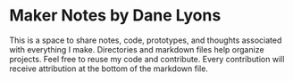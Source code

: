 # Maker Notes by Dane Lyons

This is a space to share notes, code, prototypes, and thoughts associated with everything I make. Directories and markdown files help organize projects. Feel free to reuse my code and contribute. Every contribution will receive attribution at the bottom of the markdown file.
